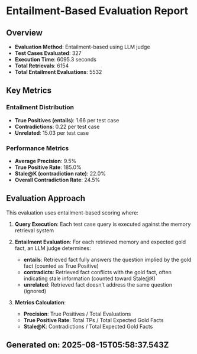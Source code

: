 # Entailment-Based Evaluation Report

## Overview
- **Evaluation Method**: Entailment-based using LLM judge
- **Test Cases Evaluated**: 327
- **Execution Time**: 6095.3 seconds
- **Total Retrievals**: 6154
- **Total Entailment Evaluations**: 5532

## Key Metrics

### Entailment Distribution
- **True Positives (entails)**: 1.66 per test case
- **Contradictions**: 0.22 per test case
- **Unrelated**: 15.03 per test case

### Performance Metrics
- **Average Precision**: 9.5%
- **True Positive Rate**: 185.0%
- **Stale@K (contradiction rate)**: 22.0%
- **Overall Contradiction Rate**: 24.5%

## Evaluation Approach

This evaluation uses entailment-based scoring where:

1. **Query Execution**: Each test case query is executed against the memory retrieval system
2. **Entailment Evaluation**: For each retrieved memory and expected gold fact, an LLM judge determines:
   - **entails**: Retrieved fact fully answers the question implied by the gold fact (counted as True Positive)
   - **contradicts**: Retrieved fact conflicts with the gold fact, often indicating stale information (counted toward Stale@K)
   - **unrelated**: Retrieved fact doesn't address the same question (ignored)

3. **Metrics Calculation**:
   - **Precision**: True Positives / Total Evaluations
   - **True Positive Rate**: Total TPs / Total Expected Gold Facts
   - **Stale@K**: Contradictions / Total Expected Gold Facts

## Generated on: 2025-08-15T05:58:37.543Z
